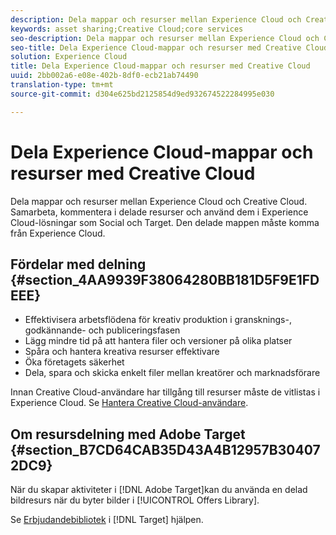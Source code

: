 ```yaml
---
description: Dela mappar och resurser mellan Experience Cloud och Creative Cloud. Samarbeta, kommentera i delade resurser och använd dem i Experience Cloud-lösningar som Social och Target. Den delade mappen måste komma från Experience Cloud.
keywords: asset sharing;Creative Cloud;core services
seo-description: Dela mappar och resurser mellan Experience Cloud och Creative Cloud. Samarbeta, kommentera i delade resurser och använd dem i Experience Cloud-lösningar som Social och Target. Den delade mappen måste komma från Experience Cloud.
seo-title: Dela Experience Cloud-mappar och resurser med Creative Cloud
solution: Experience Cloud
title: Dela Experience Cloud-mappar och resurser med Creative Cloud
uuid: 2bb002a6-e08e-402b-8df0-ecb21ab74490
translation-type: tm+mt
source-git-commit: d304e625bd2125854d9ed932674522284995e030

---
```



# Dela Experience Cloud-mappar och resurser med Creative Cloud

Dela mappar och resurser mellan Experience Cloud och Creative Cloud. Samarbeta, kommentera i delade resurser och använd dem i Experience Cloud-lösningar som Social och Target. Den delade mappen måste komma från Experience Cloud.

## Fördelar med delning {#section_4AA9939F38064280BB181D5F9E1FDEEE}

* Effektivisera arbetsflödena för kreativ produktion i gransknings-, godkännande- och publiceringsfasen
* Lägg mindre tid på att hantera filer och versioner på olika platser
* Spåra och hantera kreativa resurser effektivare
* Öka företagets säkerhet
* Dela, spara och skicka enkelt filer mellan kreatörer och marknadsförare

Innan Creative Cloud-användare har tillgång till resurser måste de vitlistas i Experience Cloud. Se [Hantera Creative Cloud-användare](../experience-cloud-assets/t-admin-add-cc-user.md#task_F36D4F1D49B44F09A54F7371810D2752).

## Om resursdelning med Adobe Target {#section_B7CD64CAB35D43A4B12957B304072DC9}

När du skapar aktiviteter i [!DNL Adobe Target]kan du använda en delad bildresurs när du byter bilder i [!UICONTROL Offers Library].

Se [Erbjudandebibliotek](https://docs.adobe.com/help/en/target/using/experiences/offers/manage-content.html) i [!DNL Target] hjälpen.
